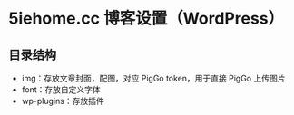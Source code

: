 # 5iehome.cc 博客设置（WordPress）
## 目录结构
- img：存放文章封面，配图，对应 PigGo token，用于直接 PigGo 上传图片
- font：存放自定义字体
- wp-plugins：存放插件
